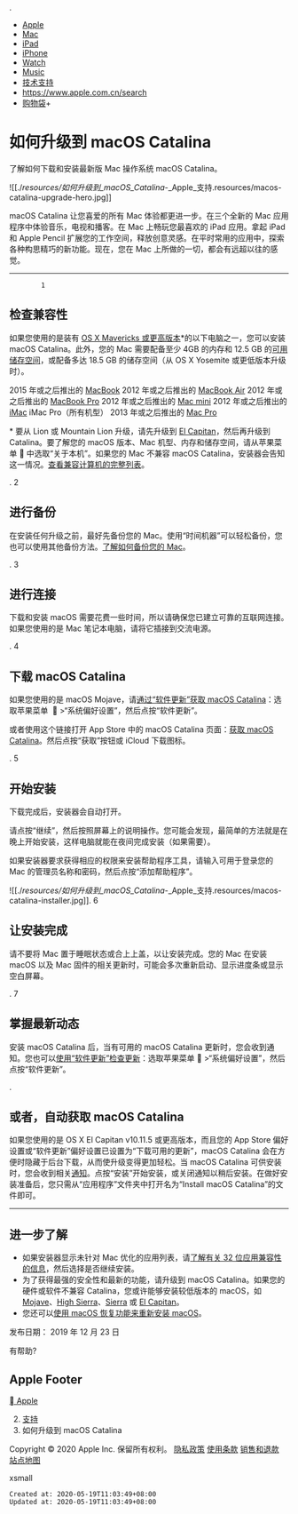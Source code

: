 
.

*   [Apple](https://www.apple.com.cn/)
*   [Mac](https://www.apple.com.cn/mac/)
*   [iPad](https://www.apple.com.cn/ipad/)
*   [iPhone](https://www.apple.com.cn/iphone/)
*   [Watch](https://www.apple.com.cn/watch/)
*   [Music](https://www.apple.com.cn/music/)
*   [技术支持](https://support.apple.com/zh-cn)
*   <https://www.apple.com.cn/search>
*   [购物袋](https://www.apple.com.cn/shop/goto/bag)+
    

# 如何升级到 macOS Catalina

了解如何下载和安装最新版 Mac 操作系统 macOS Catalina。

![[./_resources/如何升级到_macOS_Catalina_-_Apple_支持.resources/macos-catalina-upgrade-hero.jpg]]

macOS Catalina 让您喜爱的所有 Mac 体验都更进一步。在三个全新的 Mac 应用程序中体验音乐，电视和播客。在 Mac 上畅玩您最喜欢的 iPad 应用。拿起 iPad 和 Apple Pencil 扩展您的工作空间，释放创意灵感。在平时常用的应用中，探索各种构思精巧的新功能。现在，您在 Mac 上所做的一切，都会有远超以往的感觉。

* * *

			1

## 检查兼容性

如果您使用的是装有 [OS X Mavericks 或更高版本](https://support.apple.com/zh-cn/HT201260)\*的以下电脑之一，您可以安装 macOS Catalina。此外，您的 Mac 需要配备至少 4GB 的内存和 12.5 GB 的[可用储存空间](https://support.apple.com/zh-cn/HT206996)，或配备多达 18.5 GB 的储存空间（从 OS X Yosemite 或更低版本升级时）。

2015 年或之后推出的 [MacBook](https://support.apple.com/zh-cn/HT201608)
2012 年或之后推出的 [MacBook Air](https://support.apple.com/zh-cn/HT201862)
2012 年或之后推出的 [MacBook Pro](https://support.apple.com/zh-cn/HT201300)
2012 年或之后推出的 [Mac mini](https://support.apple.com/zh-cn/HT201894)
2012 年或之后推出的 [iMac](https://support.apple.com/zh-cn/HT201634)
iMac Pro（所有机型）
2013 年或之后推出的 [Mac Pro](https://support.apple.com/zh-cn/HT202888)

\* 要从 Lion 或 Mountain Lion 升级，请先升级到 [El Capitan](https://support.apple.com/zh-cn/HT206886)，然后再升级到 Catalina。要了解您的 macOS 版本、Mac 机型、内存和储存空间，请从苹果菜单  中选取“关于本机”。如果您的 Mac 不兼容 macOS Catalina，安装器会告知这一情况。[查看兼容计算机的完整列表](https://support.apple.com/kb/HT210222)。

.
			2

## 进行备份

在安装任何升级之前，最好先备份您的 Mac。使用“时间机器”可以轻松备份，您也可以使用其他备份方法。[了解如何备份您的 Mac](https://support.apple.com/zh-cn/HT201250)。

.
			3

## 进行连接

下载和安装 macOS 需要花费一些时间，所以请确保您已建立可靠的互联网连接。如果您使用的是 Mac 笔记本电脑，请将它插接到交流电源。 

.
			4

## 下载 macOS Catalina

如果您使用的是 macOS Mojave，请[通过“软件更新”获取 macOS Catalina](https://support.apple.com/zh-cn/HT201541)：选取苹果菜单   >“系统偏好设置”，然后点按“软件更新”。

或者使用这个链接打开 App Store 中的 macOS Catalina 页面：[获取 macOS Catalina](https://itunes.apple.com/cn/app/macos-catalina/id1466841314?ls=1&mt=12)。然后点按“获取”按钮或 iCloud 下载图标。

.
			5

## 开始安装

下载完成后，安装器会自动打开。

请点按“继续”，然后按照屏幕上的说明操作。您可能会发现，最简单的方法就是在晚上开始安装，这样电脑就能在夜间完成安装（如果需要）。 

如果安装器要求获得相应的权限来安装帮助程序工具，请输入可用于登录您的 Mac 的管理员名称和密码，然后点按“添加帮助程序”。

![[./_resources/如何升级到_macOS_Catalina_-_Apple_支持.resources/macos-catalina-installer.jpg]].
			6

## 让安装完成

请不要将 Mac 置于睡眠状态或合上上盖，以让安装完成。您的 Mac 在安装 macOS 以及 Mac 固件的相关更新时，可能会多次重新启动、显示进度条或显示空白屏幕。

.
			7

## 掌握最新动态

安装 macOS Catalina 后，当有可用的 macOS Catalina 更新时，您会收到通知。您也可以[使用“软件更新”检查更新](https://support.apple.com/zh-cn/HT201541)：选取苹果菜单  >“系统偏好设置”，然后点按“软件更新”。
   

.

## 或者，自动获取 macOS Catalina

如果您使用的是 OS X El Capitan v10.11.5 或更高版本，而且您的 App Store 偏好设置或“软件更新”偏好设置已设置为“下载可用的更新”，macOS Catalina 会在方便时隐藏于后台下载，从而使升级变得更加轻松。当 macOS Catalina 可供安装时，您会收到相关[通知](https://support.apple.com/zh-cn/guide/mac-help/receive-or-stop-notifications-mh40609)。点按“安装”开始安装，或关闭通知以稍后安装。在做好安装准备后，您只需从“应用程序”文件夹中打开名为“Install macOS Catalina”的文件即可。

* * *

## 进一步了解

*   如果安装器显示未针对 Mac 优化的应用列表，请[了解有关 32 位应用兼容性的信息](https://support.apple.com/zh-cn/HT208436)，然后选择是否继续安装。
*   为了获得最强的安全性和最新的功能，请升级到 macOS Catalina。如果您的硬件或软件不兼容 Catalina，您或许能够安装较低版本的 macOS，如 [Mojave](https://support.apple.com/zh-cn/HT210190)、[High Sierra](https://support.apple.com/zh-cn/HT208969)、[Sierra](https://support.apple.com/zh-cn/HT208202) 或 [El Capitan](https://support.apple.com/zh-cn/HT206886)。
*   您还可以[使用 macOS 恢复功能来重新安装 macOS](https://support.apple.com/zh-cn/HT204904)。

发布日期： 2019 年 12 月 23 日

有帮助?

## Apple Footer

[ Apple](https://www.apple.com.cn/)

2.  [支持](https://support.apple.com/zh-cn)
3.  如何升级到 macOS Catalina

Copyright © 2020 Apple Inc. 保留所有权利。
[隐私政策](https://www.apple.com/legal/privacy/szh/) [使用条款](https://www.apple.com/cn/legal/terms/site.html) [销售和退款](https://www.apple.com/cn/shop/goto/help/sales_refunds) [站点地图](https://www.apple.com/cn/sitemap/)

xsmall

    Created at: 2020-05-19T11:03:49+08:00
    Updated at: 2020-05-19T11:03:49+08:00

